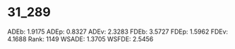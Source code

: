 # 31_289

ADEb: 1.9175
ADEp: 0.8327
ADEv: 2.3283
FDEb: 3.5727
FDEp: 1.5962
FDEv: 4.1688
Rank: 1149
WSADE: 1.3705
WSFDE: 2.5456